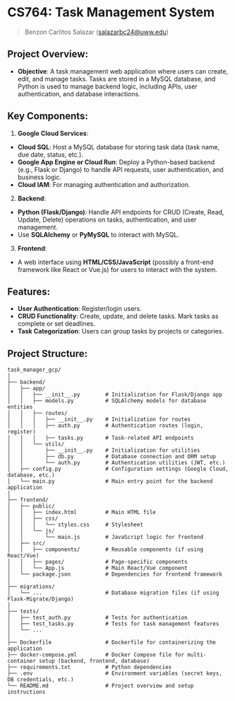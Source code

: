 # CS764: Task Management System
> Benzon Carlitos Salazar (salazarbc24@uww.edu)

## Project Overview:
- **Objective**: A task management web application where users can create, edit, and manage tasks. Tasks are stored in a 
MySQL database, and Python is used to manage backend logic, including APIs, user authentication, and database interactions.
  
## Key Components:
1. **Google Cloud Services**:
  - **Cloud SQL**: Host a MySQL database for storing task data (task name, due date, status, etc.).
  - **Google App Engine or Cloud Run**: Deploy a Python-based backend (e.g., Flask or Django) to handle API requests, 
  user authentication, and business logic.
  - **Cloud IAM**: For managing authentication and authorization.

2. **Backend**:
  - **Python (Flask/Django)**: Handle API endpoints for CRUD (Create, Read, Update, Delete) operations on tasks, 
  authentication, and user management.
  - Use **SQLAlchemy** or **PyMySQL** to interact with MySQL.

3. **Frontend**:
  - A web interface using **HTML/CSS/JavaScript** (possibly a front-end framework like React or Vue.js) for users to 
  interact with the system.

## Features:
- **User Authentication**: Register/login users.
- **CRUD Functionality**: Create, update, and delete tasks. Mark tasks as complete or set deadlines.
- **Task Categorization**: Users can group tasks by projects or categories.

## Project Structure:

```
task_manager_gcp/
│
├── backend/
│   ├── app/
│   │   ├── __init__.py        # Initialization for Flask/Django app
│   │   ├── models.py          # SQLAlchemy models for database entities
│   │   ├── routes/
│   │   │   ├── __init__.py    # Initialization for routes
│   │   │   ├── auth.py        # Authentication routes (login, register)
│   │   │   ├── tasks.py       # Task-related API endpoints
│   │   └── utils/
│   │       ├── __init__.py    # Initialization for utilities
│   │       ├── db.py          # Database connection and ORM setup
│   │       └── auth.py        # Authentication utilities (JWT, etc.)
│   ├── config.py              # Configuration settings (Google Cloud, database, etc.)
│   └── main.py                # Main entry point for the backend application
│
├── frontend/
│   ├── public/
│   │   ├── index.html         # Main HTML file
│   │   ├── css/
│   │   │   └── styles.css     # Stylesheet
│   │   └── js/
│   │       └── main.js        # JavaScript logic for frontend
│   ├── src/
│   │   ├── components/        # Reusable components (if using React/Vue)
│   │   ├── pages/             # Page-specific components
│   │   └── App.js             # Main React/Vue component
│   └── package.json           # Dependencies for frontend framework
│
├── migrations/
│   └── ...                    # Database migration files (if using Flask-Migrate/Django)
│
├── tests/
│   ├── test_auth.py           # Tests for authentication
│   ├── test_tasks.py          # Tests for task management features
│   └── ...
│
├── Dockerfile                 # Dockerfile for containerizing the application
├── docker-compose.yml         # Docker Compose file for multi-container setup (backend, frontend, database)
├── requirements.txt           # Python dependencies
├── .env                       # Environment variables (secret keys, DB credentials, etc.)
└── README.md                  # Project overview and setup instructions
```
